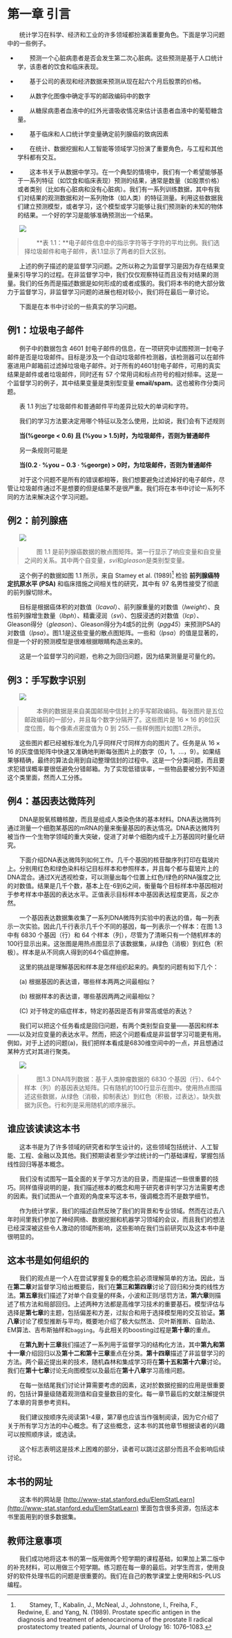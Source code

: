 # 第一章 引言

<style>p{text-indent:2em;2}</style>

统计学习在科学、经济和工业的许多领域都扮演着重要角色。下面是学习问题中的一些例子。

- 预测一个心脏病患者是否会发生第二次心脏病。这些预测是基于人口统计学，该患者的饮食和临床表现。

- 基于公司的表现和经济数据来预测从现在起六个月后股票的价格。

- 从数字化图像中确定手写的邮政编码中的数字

- 从糖尿病患者血液中的红外光谱吸收情况来估计该患者血液中的葡萄糖含量。

- 基于临床和人口统计学变量确定前列腺癌的致病因素

- 在统计、数据挖掘和人工智能等领域学习扮演了重要角色，与工程和其他学科都有交互。

- 这本书关于从数据中学习。在一个典型的情境中，我们有一个希望能够基于一系列特征（如饮食和临床表现）预测的结果，通常是数量（如股票价格）或者类别（比如有心脏病和没有心脏病）。我们有一系列训练数据，其中有我们对结果的观测数据和对一系列物体（如人类）的特征测量。利用这些数据我们建立预测模型，或者学习，这个模型或学习能够让我们预测新的未知的物体的结果。一个好的学习是能够准确预测出一个结果。

![](../img/01/intro_1.png)

> **表 1.1：**电子邮件信息中的指示字符等于字符的平均比例。我们选择垃圾邮件和电子邮件，表1.1显示了两者的巨大区别。

上述的例子描述的是监督学习问题。之所以称之为监督学习是因为存在结果变量来引导学习的过程。在非监督学习中，我们仅仅观察特征而且没有对结果的测量。我们的任务而是描述数据是如何形成的或者成簇的。我们将本书的绝大部分致力于监督学习，非监督学习问题的进展也相对较小，我们将在最后一章讨论。

下面是在本书中讨论的一些真实的学习问题。

## 例1：垃圾电子邮件

例子中的数据包含 4601 封电子邮件的信息，在一项研究中试图预测一封电子邮件是否是垃圾邮件。目标是涉及一个自动垃圾邮件检测器，该检测器可以在邮件塞进用户邮箱前过滤掉垃圾电子邮件。对于所有的4601封电子邮件，可用的真实结果是邮件或者垃圾邮件，同时还有 57 个常用词和标点符号的相对频率。这是一个监督学习的例子，其中结果变量是类别型变量 **email/spam**。这也被称作分类问题。

表 1.1 列出了垃圾邮件和普通邮件平均差异比较大的单词和字符。

我们的学习方法要决定用哪个特征以及怎么使用，比如说，我们会有下述规则


**当(%george < 0.6) 且 (%you > 1.5)时，为垃圾邮件，否则为普通邮件**

另一条规则可能是

**当(0.2 · %you − 0.3 · %george) > 0时，为垃圾邮件，否则为普通邮件**

对于这个问题不是所有的错误都相等，我们想要避免过滤掉好的电子邮件，尽管让垃圾邮件通过不是想要的但是结果不是很严重。我们将在本书中讨论一系列不同的方法来解决这个学习问题。

## 例2：前列腺癌

![](../img/01/fig1.1.png)

> 图 1.1 是前列腺癌数据的散点图矩阵。第一行显示了响应变量和自变量之间的关系。其中两个自变量，*svi*和*gleason*是类别型变量。

这个例子的数据如图 1.1 所示，来自 Stamey et al. (1989)[^1] 检验 **前列腺癌特定抗原水平 (PSA)** 和临床措施之间相关性的研究，其中有 97 名男性接受了彻底的前列腺切除术。

目标是根据癌体积的对数值（*lcavol*）、前列腺重量的对数值（*lweight*）、良性前列腺增生数量（*lbph*）、精囊浸润（*svi*）、包膜浸透的对数值（*lcp*）、Gleason得分（*gleason*）、Gleason得分为4或5的比例（*pgg45*）来预测PSA的对数值（*lpsa*）。图1.1是这些变量的散点图矩阵。一些和（*lpsa*）的值是显著的，但是一个好的预测模型是很难根据眼睛构造出来的。

这是一个监督学习的问题，也称之为回归问题，因为结果测量是可量化的。

## 例3：手写数字识别

![](../img/01/fig1.2.png)

> 本例的数据是来自美国邮局中信封上的手写邮政编码。每张图片是五位邮政编码的一部分，并且每个数字分隔开了。这些图片是 $16\times 16$ 的8位灰度位图，每个像素点密度值为 0 到 255.一些样例图片如图1.2所示。

这些图片都已经被标准化为几乎同样尺寸同样方向的图片了。任务是从 $16\times 16$ 的灰度值矩阵中快速又准确地判断每张图片上的数字（0，1，...，9）。如果结果够精确，最终的算法会用到自动整理信封的过程中。这是一个分类问题，而且要求犯错误概率要很低避免分错邮箱。为了实现低错误率，一些物品要被分到不知道这个类里面，然而人工分拣。

## 例4：基因表达微阵列

DNA是脱氧核糖核酸，而且是组成人类染色体的基本材料。DNA表达微阵列通过测量一个细胞某基因的mRNA的量来衡量基因的表达情况。DNA表达微阵列被当作一个生物学领域的重大突破，促进了对单个细胞内成千上万基因同时量化研究。

下面介绍DNA表达微阵列如何工作。几千个基因的核苷酸序列打印在载玻片上。分别用红色和绿色染料标记目标样本和参照样本，并且每个都与载玻片上的DNA混合。通过X光透视检查，可以测量出每个位置上红色/绿色的RNA强度之比的对数值。结果是几千个数，基本上在-6到6之间，衡量每个目标样本中基因相对于参考样本中基因的表达水平。正值表示目标样本中基因表达程度更高，反之亦然。

一个基因表达数据集收集了一系列DNA微阵列实验中的表达的值，每一列表示一次实验。因此几千行表示几千个不同的基因，每一列表示一个样本：在图 1.3 中有 6830 个基因（行）和 64 个样本（列），尽管为了清晰只有一个随机样本的100行显示出来。这张图是用热点图显示了该数据集，从绿色（消极）到红色（积极）。样本是从不同病人得到的64个癌症肿瘤。

这里的挑战是理解基因和样本是怎样组织起来的。典型的问题有如下几个：

(a) 根据基因的表达谱，哪些样本两两之间最相似？

(b) 根据样本的表达谱，哪些基因两两之间最相似？

(C) 对于特定的癌症样本，特定的基因是否有非常高或低的表达？

我们可以把这个任务看成是回归问题，有两个类别型自变量——基因和样本——以及对应变量的表达水平。然而，把这个问题看成是非监督学习可能更有用。例如，对于上述的问题(a)，我们把样本看成是6830维空间中的一点，并且想通过某种方式对其进行聚类。

![](../img/01/fig1.3.png)

> 图1.3 DNA阵列数据：基于人类肿瘤数据的 6830 个基因（行）、64个样本（列）的基因表达矩阵。只有随机的100行显示在图中。使用热点图描述这些数据，从绿色（消极，抑制表达）到红色（积极，过表达）。缺失数据为灰色。行和列是采用随机的顺序展示。

## 谁应该读读这本书

这本书是为了许多领域的研究者和学生设计的，这些领域包括统计、人工智能、工程、金融以及其他。我们预期读者至少学过统计的一门基础课程，掌握包括线性回归等基本概念。

我们没有试图写一篇全面的关于学习方法的目录，而是描述一些很重要的技巧。同样值得说明的是，我们描述根本的概念和用于研究者评判学习方法需要考虑的因素。我们试图从一个直观的角度来写这本书，强调概念而不是数学细节。

作为统计学家，我们的描述自然反映了我们的背景和专业领域。然而在过去八年时间里我们参加了神经网络、数据挖掘和机器学习领域的会议，而且我们的想法已经深深被这些令人激动的领域所影响，这些影响在我们当前研究以及这本书中是很明显的。

## 这本书是如何组织的

我们的观点是一个人在尝试掌握复杂的概念前必须理解简单的方法。因此，当在**第二章**对监督学习给出概要后，我们在**第三和第四章**讨论了回归和分类的线性方法。**第五章**我们描述了对单个自变量的样条，小波和正则/惩罚方法，**第六章**则描述了核方法和局部回归。上述两种方法都是高维学习技术的重要基石。模型评估与选择是**第七章**的主题，包括偏差和方差，过拟合和用于选择模型用的交互验证。**第八章**讨论了模型推断与平均，概要地介绍了极大似然法、贝叶斯推断、自助法、EM算法、吉布斯抽样和`bagging`。与此相关的boosting过程是**第十章**的重点。

在**第九到十三章**我们描述了一系列用于监督学习的结构化方法，其中**第九和第十一章**介绍回归以及**第十二和第十三章**重点在分类。**第十四章**描述了非监督学习的方法。两个最近提出来的技术，随机森林和集成学习将在**第十五和第十六章**讨论。我们在**第十七章**讨论无向图模型以及最后在**第十八章**学习高维问题。

在每一张结尾我们讨论计算需要考虑的因素，这对於数据挖掘的应用是很重要的，包括计算量级随着观测值和自变量数目的变化。每一章节最后的文献注解提供了本章的背景参考资料。

我们建议按顺序先阅读第1-4章，第7章也应该当作强制阅读，因为它介绍了关于所有学习方法的中心概念。有了这些概念，这本书的其他章节根据读者的兴趣可以按照顺序读，或选读。

这个标志表明这是技术上困难的部分，读者可以跳过这部分而且不会影响后续讨论。

## 本书的网址

这本书的网站是
[http://www-stat.stanford.edu/ElemStatLearn](http://www-stat.stanford.edu/ElemStatLearn)
里面包含很多资源，包括这本书里面用到的很多数据集。

## 教师注意事项

我们成功地将这本书的第一版用做两个短学期的课程基础，如果加上第二版中的补充材料，可以用做三个短学期。练习题在每一章的最后。对学生而言，使用良好的软件处理书后的问题是很重要的。我们在自己的教学课堂上使用R和S-PLUS 编程。

[^1]: Stamey, T., Kabalin, J., McNeal, J., Johnstone, I., Freiha, F., Redwine, E. and Yang, N. (1989). Prostate specific antigen in the diagnosis and treatment of adenocarcinoma of the prostate II radical prostatectomy treated patients, Journal of Urology 16: 1076–1083.